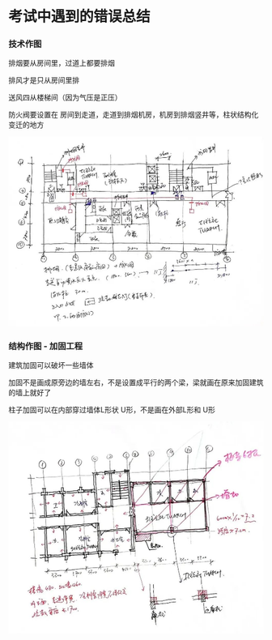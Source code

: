 

# 考试中遇到的错误总结


### 技术作图
排烟要从房间里，过道上都要排烟

排风才是只从房间里排

送风四从楼梯间（因为气压是正压）

防火阀要设置在 房间到走道，走道到排烟机房，机房到排烟竖井等，柱状结构化变迁的地方


![](Pasted%20image%2020220523144416.png)

### 结构作图 - 加固工程

建筑加固可以破坏一些墙体

加固不是画成原旁边的墙左右，不是设置成平行的两个梁，梁就画在原来加固建筑的墙上就好了

柱子加固可以在内部穿过墙体L形状 U形，不是画在外部L形和 U形

![](Pasted%20image%2020220523145248.png)


